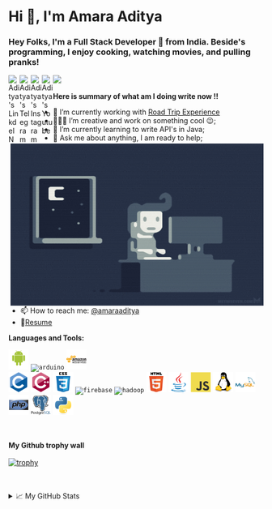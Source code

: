 <h1 align="left">Hi 👋, I'm Amara Aditya</h1>
<h3 align="left">Hey Folks, I'm a Full Stack Developer 🚀 from India. Beside's programming, I enjoy cooking, watching movies, and pulling pranks!</h3>

<a href="https://www.linkedin.com/in/amara-aditya-4bb672205/">
  <img align="left" alt="Aditya's LinkdeIN" width="22px" src="https://cdn.jsdelivr.net/npm/simple-icons@v3/icons/linkedin.svg" />
</a>
<a href="https://t.me/AmaraAditya">
  <img align="left" alt="Aditya's Telegram" width="22px" src="https://cdn.jsdelivr.net/npm/simple-icons@v3/icons/telegram.svg" />
</a>
<a href="https://www.instagram.com/amaraaditya294/">
  <img align="left" alt="Aditya's Instagram" width="22px" src="https://cdn.jsdelivr.net/npm/simple-icons@v3/icons/instagram.svg" />
</a>
<a href="https://www.youtube.com/channel/UCN76-OMalkjtfZE7LOFOTyw">
  <img align="left" alt="Aditya's Youtube" width="22px" src="https://cdn.jsdelivr.net/npm/simple-icons@v3/icons/youtube.svg" />
</a>

![](https://visitor-badge.glitch.me/badge?page_id=AdityaAmara.AdityaAmara)

<img align="right" alt="GIF" src="https://raw.githubusercontent.com/AdityaAmara/AdityaAmara/main/code.gif" width="500" height="320" />
  
**Here is summary of what am I doing write now !!**
- 🔭 I’m currently working with [Road Trip Experience](http://www.roadtripexperience.in/)
- 👨🏽‍💻 I’m creative and work on something cool :wink:;
- 🌱 I’m currently learning to write API's in Java; 
- 💬 Ask me about anything, I am ready to help;
- 📫 How to reach me: [@amaraaditya](http://amaraaditya.herokuapp.com/)
- 📝[Resume](http://amaraaditya.herokuapp.com/resume.pdf)

**Languages and Tools:**

<code><img src="https://raw.githubusercontent.com/devicons/devicon/master/icons/android/android-original-wordmark.svg" alt="android" width="40" height="40"/></code>
<code><img src="https://cdn.worldvectorlogo.com/logos/arduino-1.svg" alt="arduino" width="40" height="40"/></code> 
<code><img src="https://raw.githubusercontent.com/devicons/devicon/master/icons/amazonwebservices/amazonwebservices-original-wordmark.svg" alt="aws" width="40" height="40"/> </code> 
<code><img src="https://raw.githubusercontent.com/devicons/devicon/master/icons/c/c-original.svg" alt="c" width="40" height="40"/></code> 
<code><img src="https://raw.githubusercontent.com/devicons/devicon/master/icons/cplusplus/cplusplus-original.svg" alt="cplusplus" width="40" height="40"/></code> 
<code><img src="https://raw.githubusercontent.com/devicons/devicon/master/icons/css3/css3-original-wordmark.svg" alt="css3" width="40" height="40"/></code>
<code><img src="https://www.vectorlogo.zone/logos/firebase/firebase-icon.svg" alt="firebase" width="40" height="40"/></code>
<code><img src="https://www.vectorlogo.zone/logos/apache_hadoop/apache_hadoop-icon.svg" alt="hadoop" width="40" height="40"/></code>
<code><img src="https://raw.githubusercontent.com/devicons/devicon/master/icons/html5/html5-original-wordmark.svg" alt="html5" width="40" height="40"/></code>
<code><img src="https://raw.githubusercontent.com/devicons/devicon/master/icons/java/java-original.svg" alt="java" width="40" height="40"/></code>
<code><img src="https://raw.githubusercontent.com/devicons/devicon/master/icons/javascript/javascript-original.svg" alt="javascript" width="40" height="40"/></code>
<code><img src="https://raw.githubusercontent.com/devicons/devicon/master/icons/linux/linux-original.svg" alt="linux" width="40" height="40"/></code>
<code><img src="https://raw.githubusercontent.com/devicons/devicon/master/icons/mysql/mysql-original-wordmark.svg" alt="mysql" width="40" height="40"/></code>
<code><img src="https://raw.githubusercontent.com/devicons/devicon/master/icons/php/php-original.svg" alt="php" width="40" height="40"/></code> 
<code><img src="https://raw.githubusercontent.com/devicons/devicon/master/icons/postgresql/postgresql-original-wordmark.svg" alt="postgresql" width="40" height="40"/></code>
<code><img src="https://raw.githubusercontent.com/devicons/devicon/master/icons/python/python-original.svg" alt="python" width="40" height="40"/> </a></code>

<br><br>
**My Github trophy wall**<br><br>
[![trophy](https://github-profile-trophy.vercel.app/?username=adityaamara&theme=onedark)](https://github.com/ryo-ma/github-profile-trophy)
<br>
<br>
<br>
<details>
<summary>📈 My GitHub Stats</summary>
<p align="center"> <img src="https://github-readme-stats.vercel.app/api?username=adityaamara&show_icons=true&theme=gotham" alt="scorchingshade"/>
<p align="center"><img align="center" src="https://github-readme-streak-stats.herokuapp.com/?user=adityaamara&show_icons=true&theme=gotham" alt="adityaamara"/></p>
</details>
